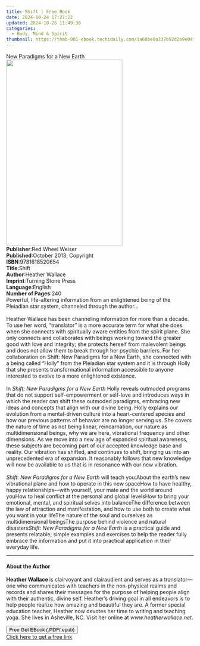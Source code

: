```yaml
---
title: Shift | Free Book
date: 2024-10-24 17:27:22
updated: 2024-10-26 11:49:38
categories:
  - Body, Mind & Spirit
thumbnail: https://thmb-001-ebook.techidaily.com/1a68be0a337b92d2a9e04ff067c4d5d0ab4627afaa5738e109b56b04d0dc5080.jpg
---
```

<main id="book-container">
  <div class="flex flex-col">
    <div class="book-brief flex-1 py-6 px-4 sm:p-6 md:py-10 md:px-8">
      <!-- brief-->
      <div class="book-brief-main">New Paradigms for a New Earth</div>
    </div>
    <div
      class="book-meta-info flex-1 grid gap-4 col-start-1 col-end-3 row-start-1 sm:mb-6 sm:grid-cols-4 lg:gap-6 lg:col-start-2 lg:row-end-6 lg:row-span-6 lg:mb-0"
    >
      <div
        class="book-meta-info-left place-content-center mt-4 p-4 text-sm leading-6 col-start-2 col-span-2 dark:text-slate-400"
      >
        <img
          class="w-full h-500 object-cover rounded-lg sm:h-255 sm:col-span-2 lg:col-span-full"
          src="https://img-001-ebook.techidaily.com/cf28f646a03c88d16064226e9071b2c6959930f5a67dea25dc4b374720041b70.jpg"
          alt=""
          width="312"
          height="500"
        />
      </div>
      <div
        class="book-meta-info-right mt-2 col-start-1 row-start-2 col-span-3 self-center"
      >
        <!-- meta data  -->
        <div class="flex flex-col px-4 md:px-8">
          <div class="flex-1">
            <strong>Publisher</strong>:<span class="px-2"
              >Red Wheel Weiser</span
            >
          </div>
          <div class="flex-1">
            <strong>Published</strong>:<span class="px-2"
              >October 2013; Copyright</span
            >
          </div>
          <div class="flex-1">
            <strong>ISBN</strong>:<span class="px-2">9781618520654</span>
          </div>
          <div class="flex-1">
            <strong>Title</strong>:<span class="px-2">Shift</span>
          </div>
          <div class="flex-1">
            <strong>Author</strong>:<span class="px-2">Heather Wallace</span>
          </div>
          <div class="flex-1">
            <strong>Imprint</strong>:<span class="px-2"
              >Turning Stone Press</span
            >
          </div>
          <div class="flex-1">
            <strong>Language</strong>:<span class="px-2">English</span>
          </div>
          <div class="flex-1">
            <strong>Number of Pages</strong>:<span class="px-2">240</span>
          </div>
        </div>
      </div>
    </div>
    <div class="book-description flex-1 py-6 px-4 sm:p-6 md:py-10 md:px-8">
      <div class="book-description-main">
        <div accordion-content="" id="description">
          Powerful, life-altering information from an enlightened being of the
          Pleiadian star system, channeled through the author...<br /><br />Heather
          Wallace has been channeling information for more than a decade. To use
          her word, “translator” is a more accurate term for what she does when
          she connects with spiritually aware entities from the spirit plane.
          She only connects and collaborates with beings working toward the
          greater good with love and integrity; she protects herself from
          malevolent beings and does not allow them to break through her psychic
          barriers. For her collaboration on Shift: New Paradigms for a New
          Earth, she connected with a being called “Holly” from the Pleiadian
          star system and it is through Holly that she presents transformational
          information accessible to anyone interested to evolve to a more
          enlightened existence.&nbsp;<br /><br />In<i
            >&nbsp;Shift: New Paradigms for a New Earth&nbsp;</i
          >Holly reveals outmoded programs that do not support self-empowerment
          or self-love and introduces ways in which the reader can shift these
          outmoded paradigms, embracing new ideas and concepts that align with
          our divine being. Holly explains our evolution from a mental-driven
          culture into a heart-centered species and how our previous patterns of
          behavior are no longer serving us. She covers the nature of time as
          not being linear, reincarnation, our nature as multidimensional
          beings, why we are here, vibrational frequency and other dimensions.
          As we move into a new age of expanded spiritual awareness, these
          subjects are becoming part of our accepted knowledge base and reality.
          Our vibration has shifted, and continues to shift, bringing us into an
          unprecedented era of expansion. It reasonably follows that new
          knowledge will now be available to us that is in resonance with our
          new vibration.&nbsp;<br /><br /><i
            >Shift: New Paradigms for a New Earth</i
          >&nbsp;will teach you:About the earth’s new vibrational plane and how
          to operate in this new spaceHow to have healthy, happy
          relationships—with yourself, your mate and the world around youHow to
          heal conflict at the personal and global levelsHow to bring your
          emotional, mental, and spiritual selves into balanceThe difference
          between the law of attraction and manifestation, and how to use both
          to create what you want in your lifeThe nature of the soul and
          ourselves as multidimensional beingsThe purpose behind violence and
          natural disasters<i>Shift: New Paradigms for a New Earth</i>&nbsp;is a
          practical guide and presents relatable, simple examples and exercises
          to help the reader fully embrace the information and put it into
          practical application in their everyday life.
        </div>
        <div class="accordion-fader"></div>
      </div>
    </div>
    <div class="book-excerpts flex-1 py-6 px-4 sm:p-6 md:py-10 md:px-8">
      <!-- excerpts-->
      <div class="book-excerpts-main">
        <hr />
        <h4 class="placeholder placeholder-heading">
          <span>About the Author</span>
        </h4>
        <p>
          <b>Heather Wallace&nbsp;</b>is clairvoyant and clairaudient and serves
          as a translator—one who communicates with teachers in the non-physical
          realms and records and shares their messages for the purpose of
          helping people align with their authentic, divine self. Heather’s
          driving goal in all endeavors is to help people realize how amazing
          and beautiful they are. A former special education teacher, Heather
          now devotes her time to writing and teaching yoga. She lives in
          Asheville, NC. Visit her online at<i>&nbsp;www.heatherwallace.net</i>.
        </p>
      </div>
    </div>
    <div
      class="book-about-author flex-1 py-6 px-4 sm:p-6 md:py-10 md:px-8"
    ></div>
    <div class="book-free-get flex-1 py-6 px-4 sm:p-6 md:py-10 md:px-8">
      <button
        id="btn-free-get"
        class="bg-blue-500 hover:bg-blue-700 text-white font-bold py-2 px-4 rounded"
      >
        Free Get EBook (.PDF/.epub)
      </button>
      <div id="countdown-display" class="px-2 text-lg mt-2"></div>
      <a
        id="free-link"
        class="hidden bg-blue-500 hover:bg-blue-700 text-white font-bold py-2 px-4 rounded"
        href="https://www.ebooks.com/en-us/book/1490001/shift/heather-wallace/"
        target="_blank"
        >Click here to get a free link</a
      >
    </div>
    <script>
      let countdownTime = 0;
      let countdownInterval = null;
      document
        .getElementById('btn-free-get')
        .addEventListener('click', startCountdown);
      function startCountdown() {
        countdownTime = new Date().getTime() + 60000 * 3;
        countdownInterval = setInterval(updateCountdown, 1000);
        document.getElementById('btn-free-get').disabled = true;
        document
          .getElementById('btn-free-get')
          .classList.add('bg-gray-500', 'cursor-not-allowed');
      }
      function updateCountdown() {
        let currentTime = new Date().getTime();
        let timeLeft = countdownTime - currentTime;
        let secondsLeft = Math.floor(timeLeft / 1000);
        document.getElementById('countdown-display').innerHTML =
          `Remaining time: ${secondsLeft} seconds.`;
        if (secondsLeft <= 0) {
          clearInterval(countdownInterval);
          document.getElementById('btn-free-get').classList.add('hidden');
          document.getElementById('free-link').classList.remove('hidden');
          document.getElementById('countdown-display').innerHTML = '';
        }
      }
    </script>
  </div>
</main>

